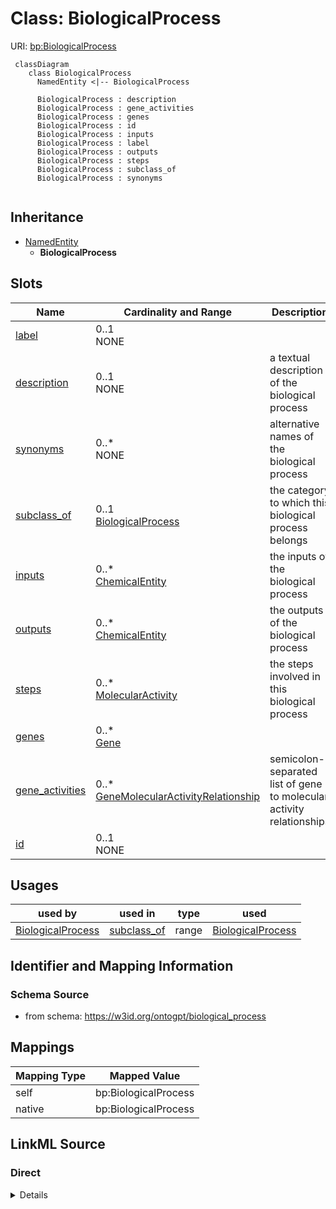 # Class: BiologicalProcess



URI: [bp:BiologicalProcess](http://w3id.org/ontogpt/biological-process-templateBiologicalProcess)


```mermaid
 classDiagram
    class BiologicalProcess
      NamedEntity <|-- BiologicalProcess
      
      BiologicalProcess : description
      BiologicalProcess : gene_activities
      BiologicalProcess : genes
      BiologicalProcess : id
      BiologicalProcess : inputs
      BiologicalProcess : label
      BiologicalProcess : outputs
      BiologicalProcess : steps
      BiologicalProcess : subclass_of
      BiologicalProcess : synonyms
      
```




## Inheritance
* [NamedEntity](NamedEntity.md)
    * **BiologicalProcess**



## Slots

| Name | Cardinality and Range | Description | Inheritance |
| ---  | --- | --- | --- |
| [label](label.md) | 0..1 <br/> NONE |  | direct |
| [description](description.md) | 0..1 <br/> NONE | a textual description of the biological process | direct |
| [synonyms](synonyms.md) | 0..* <br/> NONE | alternative names of the biological process | direct |
| [subclass_of](subclass_of.md) | 0..1 <br/> [BiologicalProcess](BiologicalProcess.md) | the category to which this biological process belongs | direct |
| [inputs](inputs.md) | 0..* <br/> [ChemicalEntity](ChemicalEntity.md) | the inputs of the biological process | direct |
| [outputs](outputs.md) | 0..* <br/> [ChemicalEntity](ChemicalEntity.md) | the outputs of the biological process | direct |
| [steps](steps.md) | 0..* <br/> [MolecularActivity](MolecularActivity.md) | the steps involved in this biological process | direct |
| [genes](genes.md) | 0..* <br/> [Gene](Gene.md) |  | direct |
| [gene_activities](gene_activities.md) | 0..* <br/> [GeneMolecularActivityRelationship](GeneMolecularActivityRelationship.md) | semicolon-separated list of gene to molecular activity relationships | direct |
| [id](id.md) | 0..1 <br/> NONE |  | [NamedEntity](NamedEntity.md) |





## Usages

| used by | used in | type | used |
| ---  | --- | --- | --- |
| [BiologicalProcess](BiologicalProcess.md) | [subclass_of](subclass_of.md) | range | [BiologicalProcess](BiologicalProcess.md) |






## Identifier and Mapping Information







### Schema Source


* from schema: https://w3id.org/ontogpt/biological_process





## Mappings

| Mapping Type | Mapped Value |
| ---  | ---  |
| self | bp:BiologicalProcess |
| native | bp:BiologicalProcess |


## LinkML Source

<!-- TODO: investigate https://stackoverflow.com/questions/37606292/how-to-create-tabbed-code-blocks-in-mkdocs-or-sphinx -->

### Direct

<details>
```yaml
name: BiologicalProcess
from_schema: https://w3id.org/ontogpt/biological_process
rank: 1000
is_a: NamedEntity
attributes:
  label:
    name: label
    description: the name of the biological process
    from_schema: https://w3id.org/ontogpt/biological_process
    rank: 1000
  description:
    name: description
    description: a textual description of the biological process
    from_schema: https://w3id.org/ontogpt/biological_process
    rank: 1000
  synonyms:
    name: synonyms
    description: alternative names of the biological process
    from_schema: https://w3id.org/ontogpt/biological_process
    rank: 1000
    multivalued: true
  subclass_of:
    name: subclass_of
    description: the category to which this biological process belongs
    from_schema: https://w3id.org/ontogpt/biological_process
    rank: 1000
    range: BiologicalProcess
  inputs:
    name: inputs
    description: the inputs of the biological process
    from_schema: https://w3id.org/ontogpt/biological_process
    rank: 1000
    multivalued: true
    range: ChemicalEntity
  outputs:
    name: outputs
    description: the outputs of the biological process
    from_schema: https://w3id.org/ontogpt/biological_process
    rank: 1000
    multivalued: true
    range: ChemicalEntity
  steps:
    name: steps
    description: the steps involved in this biological process
    from_schema: https://w3id.org/ontogpt/biological_process
    rank: 1000
    multivalued: true
    range: MolecularActivity
  genes:
    name: genes
    from_schema: https://w3id.org/ontogpt/biological_process
    rank: 1000
    multivalued: true
    range: Gene
  gene_activities:
    name: gene_activities
    description: semicolon-separated list of gene to molecular activity relationships
    from_schema: https://w3id.org/ontogpt/biological_process
    rank: 1000
    multivalued: true
    range: GeneMolecularActivityRelationship

```
</details>

### Induced

<details>
```yaml
name: BiologicalProcess
from_schema: https://w3id.org/ontogpt/biological_process
rank: 1000
is_a: NamedEntity
attributes:
  label:
    name: label
    description: the name of the biological process
    from_schema: https://w3id.org/ontogpt/biological_process
    rank: 1000
    alias: label
    owner: BiologicalProcess
    domain_of:
    - BiologicalProcess
    - NamedEntity
    range: string
  description:
    name: description
    description: a textual description of the biological process
    from_schema: https://w3id.org/ontogpt/biological_process
    rank: 1000
    alias: description
    owner: BiologicalProcess
    domain_of:
    - BiologicalProcess
    range: string
  synonyms:
    name: synonyms
    description: alternative names of the biological process
    from_schema: https://w3id.org/ontogpt/biological_process
    rank: 1000
    multivalued: true
    alias: synonyms
    owner: BiologicalProcess
    domain_of:
    - BiologicalProcess
    range: string
  subclass_of:
    name: subclass_of
    description: the category to which this biological process belongs
    from_schema: https://w3id.org/ontogpt/biological_process
    rank: 1000
    alias: subclass_of
    owner: BiologicalProcess
    domain_of:
    - BiologicalProcess
    range: BiologicalProcess
  inputs:
    name: inputs
    description: the inputs of the biological process
    from_schema: https://w3id.org/ontogpt/biological_process
    rank: 1000
    multivalued: true
    alias: inputs
    owner: BiologicalProcess
    domain_of:
    - BiologicalProcess
    range: ChemicalEntity
  outputs:
    name: outputs
    description: the outputs of the biological process
    from_schema: https://w3id.org/ontogpt/biological_process
    rank: 1000
    multivalued: true
    alias: outputs
    owner: BiologicalProcess
    domain_of:
    - BiologicalProcess
    range: ChemicalEntity
  steps:
    name: steps
    description: the steps involved in this biological process
    from_schema: https://w3id.org/ontogpt/biological_process
    rank: 1000
    multivalued: true
    alias: steps
    owner: BiologicalProcess
    domain_of:
    - BiologicalProcess
    range: MolecularActivity
  genes:
    name: genes
    from_schema: https://w3id.org/ontogpt/biological_process
    rank: 1000
    multivalued: true
    alias: genes
    owner: BiologicalProcess
    domain_of:
    - BiologicalProcess
    range: Gene
  gene_activities:
    name: gene_activities
    description: semicolon-separated list of gene to molecular activity relationships
    from_schema: https://w3id.org/ontogpt/biological_process
    rank: 1000
    multivalued: true
    alias: gene_activities
    owner: BiologicalProcess
    domain_of:
    - BiologicalProcess
    range: GeneMolecularActivityRelationship
  id:
    name: id
    annotations:
      prompt.skip:
        tag: prompt.skip
        value: 'true'
    description: A unique identifier for the named entity
    comments:
    - this is populated during the grounding and normalization step
    from_schema: http://w3id.org/ontogpt/core
    rank: 1000
    identifier: true
    alias: id
    owner: BiologicalProcess
    domain_of:
    - NamedEntity
    - Publication
    range: string

```
</details>